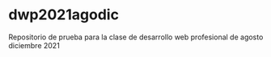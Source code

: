 # dwp2021agodic
Repositorio de prueba para la clase de desarrollo web profesional de agosto diciembre 2021
